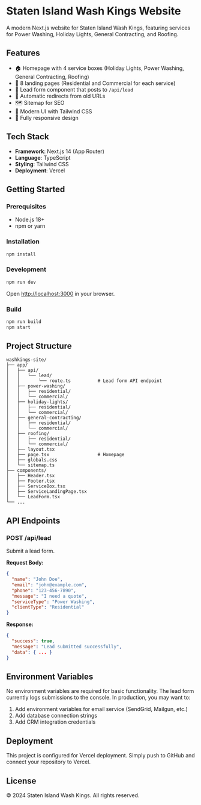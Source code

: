 # Staten Island Wash Kings Website

A modern Next.js website for Staten Island Wash Kings, featuring services for Power Washing, Holiday Lights, General Contracting, and Roofing.

## Features

- 🏠 Homepage with 4 service boxes (Holiday Lights, Power Washing, General Contracting, Roofing)
- 📄 8 landing pages (Residential and Commercial for each service)
- 📝 Lead form component that posts to `/api/lead`
- 🔄 Automatic redirects from old URLs
- 🗺️ Sitemap for SEO
- 🎨 Modern UI with Tailwind CSS
- 📱 Fully responsive design

## Tech Stack

- **Framework**: Next.js 14 (App Router)
- **Language**: TypeScript
- **Styling**: Tailwind CSS
- **Deployment**: Vercel

## Getting Started

### Prerequisites

- Node.js 18+ 
- npm or yarn

### Installation

```bash
npm install
```

### Development

```bash
npm run dev
```

Open [http://localhost:3000](http://localhost:3000) in your browser.

### Build

```bash
npm run build
npm start
```

## Project Structure

```
washkings-site/
├── app/
│   ├── api/
│   │   └── lead/
│   │       └── route.ts          # Lead form API endpoint
│   ├── power-washing/
│   │   ├── residential/
│   │   └── commercial/
│   ├── holiday-lights/
│   │   ├── residential/
│   │   └── commercial/
│   ├── general-contracting/
│   │   ├── residential/
│   │   └── commercial/
│   ├── roofing/
│   │   ├── residential/
│   │   └── commercial/
│   ├── layout.tsx
│   ├── page.tsx                  # Homepage
│   ├── globals.css
│   └── sitemap.ts
├── components/
│   ├── Header.tsx
│   ├── Footer.tsx
│   ├── ServiceBox.tsx
│   ├── ServiceLandingPage.tsx
│   └── LeadForm.tsx
└── ...
```

## API Endpoints

### POST /api/lead

Submit a lead form.

**Request Body:**
```json
{
  "name": "John Doe",
  "email": "john@example.com",
  "phone": "123-456-7890",
  "message": "I need a quote",
  "serviceType": "Power Washing",
  "clientType": "Residential"
}
```

**Response:**
```json
{
  "success": true,
  "message": "Lead submitted successfully",
  "data": { ... }
}
```

## Environment Variables

No environment variables are required for basic functionality. The lead form currently logs submissions to the console. In production, you may want to:

1. Add environment variables for email service (SendGrid, Mailgun, etc.)
2. Add database connection strings
3. Add CRM integration credentials

## Deployment

This project is configured for Vercel deployment. Simply push to GitHub and connect your repository to Vercel.

## License

© 2024 Staten Island Wash Kings. All rights reserved.

